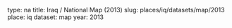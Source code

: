 type: na
title: Iraq / National Map (2013)
slug: places/iq/datasets/map/2013
place: iq
dataset: map
year: 2013
